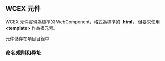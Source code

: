 <!--DESC: {"icon":"explore"} -->

## WCEX 元件

WCEX 元件實現為標準的 WebComponent，格式為標準的 **.html**， 但要求使用 **\<template\>** 作為根元素。

元件儲存在項目目錄中

### 命名規則和尋址


